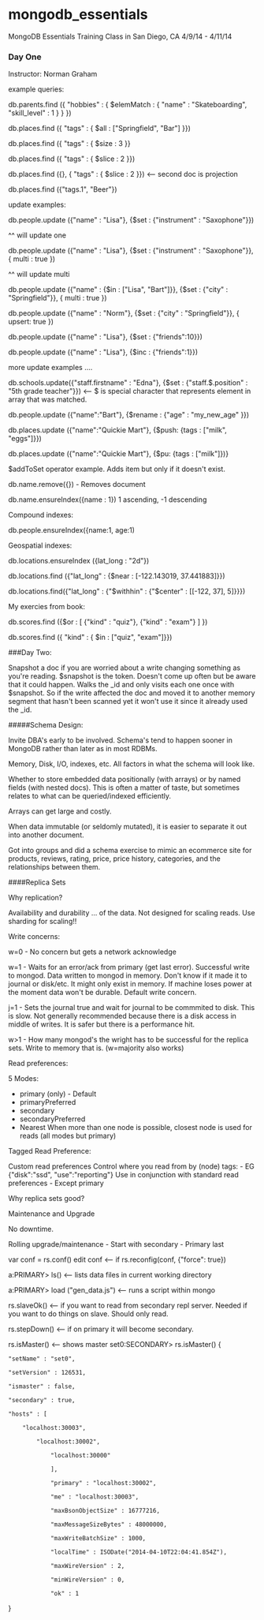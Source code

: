 mongodb_essentials
==================

MongoDB Essentials Training Class in San Diego, CA 4/9/14 - 4/11/14

### Day One

Instructor: Norman Graham

example queries:

db.parents.find ({ "hobbies" : { $elemMatch : { "name" : "Skateboarding", "skill_level" : 1 } } })


db.places.find ({ "tags" : { $all : ["Springfield", "Bar"] }})


db.places.find ({ "tags" : { $size : 3 }}

db.places.find ({ "tags" : { $slice : 2 }})

db.places.find ({}, { "tags" : { $slice : 2 }}) <-- second doc is projection

db.places.find ({"tags.1", "Beer"})

update examples:

db.people.update ({"name" : "Lisa"}, {$set : {"instrument" : "Saxophone"}})

^^ will update one

db.people.update ({"name" : "Lisa"}, {$set : {"instrument" : "Saxophone"}}, { multi : true })

^^ will update multi

db.people.update ({"name" : {$in : ["Lisa", "Bart"]}}, {$set : {"city" : "Springfield"}}, { multi : true })

db.people.update ({"name" : "Norm"}, {$set : {"city" : "Springfield"}}, { upsert: true })

db.people.update ({"name" : "Lisa"}, {$set : {"friends":10}})

db.people.update ({"name" : "Lisa"}, {$inc : {"friends":1}})

more update examples .... 

db.schools.update({"staff.firstname" : "Edna"}, {$set : {"staff.$.position" : "5th grade teacher"}}) <-- $ is special character that represents element in array that was matched.

db.people.update ({"name":"Bart"}, {$rename : {"age" : "my_new_age" }})

db.places.update ({"name":"Quickie Mart"}, {$push: {tags : ["milk", "eggs"]}})

db.places.update ({"name":"Quickie Mart"}, {$pu: {tags : ["milk"]})}

$addToSet operator example. Adds item but only if it doesn't exist.

db.name.remove({<query>}) - Removes document

db.name.ensureIndex({name : 1}) 1 ascending, -1 descending

Compound indexes:

db.people.ensureIndex({name:1, age:1)

Geospatial indexes:

db.locations.ensureIndex ({lat_long : "2d"})

db.locations.find ({"lat_long" : {$near : [-122.143019, 37.441883]}})

db.locations.find({"lat_long" : {"$withhin" : {"$center" : [[-122, 37], 5]}}})

My exercies from book:

db.scores.find ({$or : [ {"kind" : "quiz"}, {"kind" : "exam"} ] })

db.scores.find ({ "kind" : { $in : ["quiz", "exam"]}})

###Day Two:

Snapshot a doc if you are worried about a write changing something as you're reading.
$snapshot is the token. Doesn't come up often but be aware that it could happen.
Walks the _id and only visits each one once with $snapshot. So if the write affected the doc and moved it to another memory segment that hasn't been scanned yet it won't use it since it already used the _id.

#####Schema Design:

Invite DBA's early to be involved. Schema's tend to happen sooner in MongoDB rather than later as in most RDBMs.

Memory, Disk, I/O, indexes, etc. All factors in what the schema will look like.

Whether to store embedded data positionally (with arrays) or by named fields (with nested docs). This is often a matter of taste, but sometimes relates to what can be queried/indexed efficiently.

Arrays can get large and costly.

When data immutable (or seldomly mutated), it is easier to separate it out into another document.

Got into groups and did a schema exercise to mimic an ecommerce site for products, reviews, rating, price, price history, categories, and the relationships between them.

####Replica Sets

Why replication?

Availability and durability ... of the data. Not designed for scaling reads. Use sharding for scaling!!

Write concerns:

w=0 - No concern but gets a network acknowledge

w=1 - Waits for an error/ack from primary (get last error). Successful write to mongod.
      Data written to mongod in memory. Don't know if it made it to journal or disk/etc. It might only exist in memory. If machine loses power at the moment data won't be durable.
      Default write concern.

j=1 - Sets the journal true and wait for journal to be commmited to disk.
      This is slow. Not generally recommended because there is a disk access in middle
      of writes. It is safer but there is a performance hit.

w>1 - How many mongod's the wright has to be successful for the replica sets. Write to
      memory that is. (w=majority also works)

Read preferences:

5 Modes:
- primary (only) - Default
- primaryPreferred
- secondary
- secondaryPreferred
- Nearest
 When more than one node is possible, closest node is used for reads (all modes but primary)

Tagged Read Preference:

Custom read preferences
Control where you read from by (node) tags:
	- EG {"disk":"ssd", "use":"reporting"}
Use in conjunction with standard read preferences
        - Except primary

Why replica sets good?

Maintenance and Upgrade

No downtime.

Rolling upgrade/maintenance
	- Start with secondary
	- Primary last

var conf = rs.conf()
edit conf <-- if
rs.reconfig(conf, {"force": true})

a:PRIMARY> ls() <-- lists data files in current working directory

a:PRIMARY> load ("gen_data.js") <-- runs a script within mongo

rs.slaveOk() <-- if you want to read from secondary repl server. 
                 Needed if you want to do things on slave. Should only read.

rs.stepDown() <-- if on primary it will become secondary.

rs.isMaster() <-- shows master
set0:SECONDARY> rs.isMaster()
{

	"setName" : "set0",

	"setVersion" : 126531,

	"ismaster" : false,

	"secondary" : true,

	"hosts" : [

		"localhost:30003",

			"localhost:30002",

				"localhost:30000"

				],

				"primary" : "localhost:30002",

				"me" : "localhost:30003",

				"maxBsonObjectSize" : 16777216,

				"maxMessageSizeBytes" : 48000000,

				"maxWriteBatchSize" : 1000,

				"localTime" : ISODate("2014-04-10T22:04:41.854Z"),

				"maxWireVersion" : 2,

				"minWireVersion" : 0,

				"ok" : 1
}


